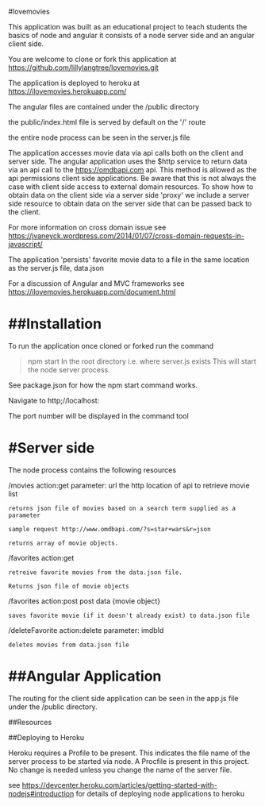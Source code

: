#lovemovies

This application was built as an educational project to teach students the basics of node and angular
it consists of a node server side and an angular client side.

You are welcome to clone or fork this application at https://github.com/lillylangtree/lovemovies.git

The application is deployed to heroku at https://ilovemovies.herokuapp.com/

The angular files are contained under the /public directory

the public/index.html file is served by default on the '/' route

the entire node process can be seen in the server.js file

The application accesses movie data via api calls both on the client and server side.
The angular application uses the $http service to return data via an api call to the
https://omdbapi.com api. This method is allowed as the api permissions client side
applications. Be aware that this is not always the case with client side access to
external domain resources. To show how to obtain data on the client side via a server
side 'proxy' we include a server side resource to obtain data on the server side
that can be passed back to the client.

For more information on cross domain issue see
https://jvaneyck.wordpress.com/2014/01/07/cross-domain-requests-in-javascript/

The application 'persists' favorite movie data to a file in the same location as
the server.js file, data.json

For a discussion of Angular and MVC frameworks see https://ilovemovies.herokuapp.com/document.html

##Installation
=============
To run the application once cloned or forked run the command
>npm start
In the root directory i.e. where server.js exists
This will start the node server process.

See package.json for how the npm start command works.

Navigate to http;//localhost:<port number>

The port number will be displayed in the command tool

#Server side
=============
The node process contains the following resources

/movies action:get
    parameter: url the http location of api to retrieve movie list

    returns json file of movies based on a search term supplied as a parameter

    sample request http://www.omdbapi.com/?s=star+wars&r=json

    returns array of movie objects.

/favorites action:get

    retreive favorite movies from the data.json file.

    Returns json file of movie objects

/favorites action:post
    post data {movie object}

    saves favorite movie (if it doesn't already exist) to data.json file

/deleteFavorite action:delete
    parameter: imdbId

    deletes movies from data.json file

##Angular Application
===================

The routing for the client side application can be seen in the app.js file under the /public
directory.

##Resources

##Deploying to Heroku

Heroku requires a Profile to be present. This indicates the file name of the server process to be started via node.
A Procfile is present in this project. No change is needed unless you change the name of the server file.

see https://devcenter.heroku.com/articles/getting-started-with-nodejs#introduction for details of deploying
node applications to heroku
